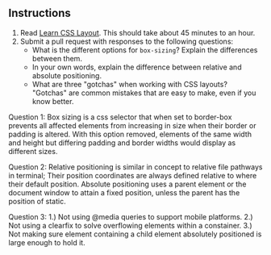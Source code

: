 Instructions
------------

1. Read [Learn CSS Layout](http://learnlayout.com). This should take about 45 minutes to an hour.
1. Submit a pull request with responses to the following questions:
    * What is the different options for `box-sizing`? Explain the differences between them.
    * In your own words, explain the difference between relative and absolute positioning.
    * What are three "gotchas" when working with CSS layouts? "Gotchas" are common mistakes that are easy to make, even if you know better.

Question 1: Box sizing is a css selector that when set to border-box prevents
all affected elements from increasing in size when their border or padding is
altered. With this option removed, elements of the same width and height but
differing padding and border widths would display as different sizes.

Question 2: Relative positioning is similar in concept to relative file pathways
in terminal; Their position coordinates are always defined relative to where
their default position. Absolute positioning uses a parent element or the
document window to attain a fixed position, unless the parent has the position
of static.

Question 3: 1.) Not using @media queries to support mobile platforms.
2.) Not using a clearfix to solve overflowing elements within a constainer.
3.) Not making sure element containing a child element absolutely positioned is
large enough to hold it.

